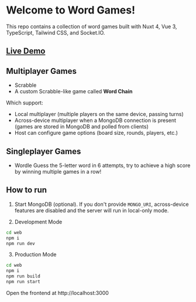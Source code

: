 # Welcome to Word Games!

This repo contains a collection of word games built with Nuxt 4, Vue 3, TypeScript, Tailwind CSS, and Socket.IO.

## [Live Demo](https://word-games-rave.onrender.com)

## Multiplayer Games
- Scrabble
- A custom Scrabble-like game called **Word Chain**

Which support:
- Local multiplayer (multiple players on the same device, passing turns)
- Across-device multiplayer when a MongoDB connection is present (games are stored in MongoDB and polled from clients)
- Host can configure game options (board size, rounds, players, etc.)

## Singleplayer Games
- Wordle
Guess the 5-letter word in 6 attempts, try to achieve a high score by winning multiple games in a row!

## How to run
1. Start MongoDB (optional). If you don't provide `MONGO_URI`, across-device features are disabled and the server will run in local-only mode.

2. Development Mode
```bash
cd web
npm i
npm run dev
```

3. Production Mode
```bash
cd web
npm i
npm run build
npm run start
```

Open the frontend at http://localhost:3000
